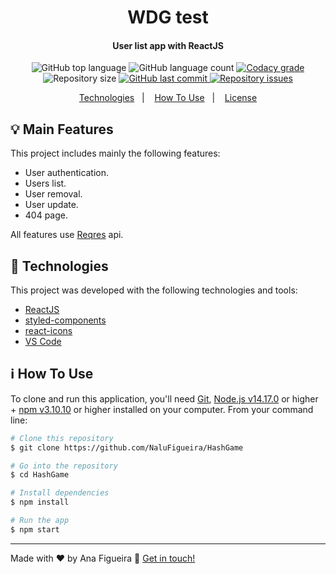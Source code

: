 <h1 align="center">
    WDG test
</h1>

<h4 align="center">
  User list app with ReactJS
</h4>
<p align="center">
  <img alt="GitHub top language" src="https://img.shields.io/github/languages/top/NaluFigueira/WDGTest.svg">

  <img alt="GitHub language count" src="https://img.shields.io/github/languages/count/NaluFigueira/WDGTest.svg">

  <a href="https://www.codacy.com/app/NaluFigueira/WDGTest?utm_source=github.com&amp;utm_medium=referral&amp;utm_content=NaluFigueira/WDGTest&amp;utm_campaign=Badge_Grade">
    <img alt="Codacy grade" src="https://img.shields.io/codacy/grade/1b577a07dda843aba09f4bc55d1af8fc.svg">
  </a>

  <img alt="Repository size" src="https://img.shields.io/github/repo-size/NaluFigueira/WDGTest.svg">
  <a href="https://github.com/NaluFigueira/WDGTest/commits/main">
    <img alt="GitHub last commit" src="https://img.shields.io/github/last-commit/NaluFigueira/WDGTest.svg">
  </a>

  <a href="https://github.com/NaluFigueira/WDGTest/issues">
    <img alt="Repository issues" src="https://img.shields.io/github/issues/NaluFigueira/WDGTest.svg">
  </a>
</p>

<p align="center">
  <a href="#rocket-technologies">Technologies</a>&nbsp;&nbsp;&nbsp;|&nbsp;&nbsp;&nbsp;
  <a href="#information_source-how-to-use">How To Use</a>&nbsp;&nbsp;&nbsp;|&nbsp;&nbsp;&nbsp;
  <a href="#memo-license">License</a>
</p>

## :bulb:	Main Features


This project includes mainly the following features:

- User authentication.
- Users list.
- User removal.
- User update.
- 404 page.

All features use [Reqres](https://reqres.in/) api.

## :rocket: Technologies

This project was developed with the following technologies and tools:

-  [ReactJS](https://reactjs.org/)
-  [styled-components](https://styled-components.com/)
-  [react-icons](https://react-icons.github.io/react-icons/)
-  [VS Code][vc]

## :information_source: How To Use

To clone and run this application, you'll need [Git](https://git-scm.com), [Node.js v14.17.0][nodejs] or higher + [npm v3.10.10](https://www.npmjs.com/get-npm) or higher installed on your computer. From your command line:

```bash
# Clone this repository
$ git clone https://github.com/NaluFigueira/HashGame

# Go into the repository
$ cd HashGame

# Install dependencies
$ npm install

# Run the app
$ npm start
```

---

Made with ♥ by Ana Figueira :wave: [Get in touch!](https://www.linkedin.com/in/ana-lu%C3%ADsa-chaves-figueira-38792218a/)

[nodejs]: https://nodejs.org/
[vc]: https://code.visualstudio.com/
